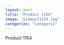 ```yaml
---
layout: post
title: "Product 1154"
image: "product1154.jpg"
categories: "category1"
---
```

Product 1154
